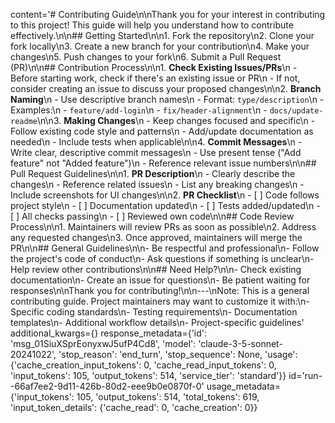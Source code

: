 content='# Contributing Guide\n\nThank you for your interest in contributing to this project! This guide will help you understand how to contribute effectively.\n\n## Getting Started\n\n1. Fork the repository\n2. Clone your fork locally\n3. Create a new branch for your contribution\n4. Make your changes\n5. Push changes to your fork\n6. Submit a Pull Request (PR)\n\n## Contribution Process\n\n1. **Check Existing Issues/PRs**\n   - Before starting work, check if there\'s an existing issue or PR\n   - If not, consider creating an issue to discuss your proposed changes\n\n2. **Branch Naming**\n   - Use descriptive branch names\n   - Format: `type/description`\n   - Examples:\n     - `feature/add-login`\n     - `fix/header-alignment`\n     - `docs/update-readme`\n\n3. **Making Changes**\n   - Keep changes focused and specific\n   - Follow existing code style and patterns\n   - Add/update documentation as needed\n   - Include tests when applicable\n\n4. **Commit Messages**\n   - Write clear, descriptive commit messages\n   - Use present tense ("Add feature" not "Added feature")\n   - Reference relevant issue numbers\n\n## Pull Request Guidelines\n\n1. **PR Description**\n   - Clearly describe the changes\n   - Reference related issues\n   - List any breaking changes\n   - Include screenshots for UI changes\n\n2. **PR Checklist**\n   - [ ] Code follows project style\n   - [ ] Documentation updated\n   - [ ] Tests added/updated\n   - [ ] All checks passing\n   - [ ] Reviewed own code\n\n## Code Review Process\n\n1. Maintainers will review PRs as soon as possible\n2. Address any requested changes\n3. Once approved, maintainers will merge the PR\n\n## General Guidelines\n\n- Be respectful and professional\n- Follow the project\'s code of conduct\n- Ask questions if something is unclear\n- Help review other contributions\n\n## Need Help?\n\n- Check existing documentation\n- Create an issue for questions\n- Be patient waiting for responses\n\nThank you for contributing!\n\n---\nNote: This is a general contributing guide. Project maintainers may want to customize it with:\n- Specific coding standards\n- Testing requirements\n- Documentation templates\n- Additional workflow details\n- Project-specific guidelines' additional_kwargs={} response_metadata={'id': 'msg_01SiuXSprEonyxwJ5ufP4Cd8', 'model': 'claude-3-5-sonnet-20241022', 'stop_reason': 'end_turn', 'stop_sequence': None, 'usage': {'cache_creation_input_tokens': 0, 'cache_read_input_tokens': 0, 'input_tokens': 105, 'output_tokens': 514, 'service_tier': 'standard'}} id='run--66af7ee2-9d11-426b-80d2-eee9b0e0870f-0' usage_metadata={'input_tokens': 105, 'output_tokens': 514, 'total_tokens': 619, 'input_token_details': {'cache_read': 0, 'cache_creation': 0}}